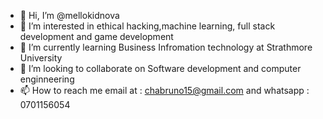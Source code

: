 - 👋 Hi, I’m @mellokidnova
- 👀 I’m interested in ethical hacking,machine learning, full stack development and game development
- 🌱 I’m currently learning Business Infromation technology at Strathmore University
- 💞️ I’m looking to collaborate on Software development and computer enginneering
- 📫 How to reach me email at : chabruno15@gmail.com and whatsapp : 0701156054

<!---
mellokidnova/mellokidnova is a ✨ special ✨ repository because its `README.md` (this file) appears on your GitHub profile.
You can click the Preview link to take a look at your changes.
--->

